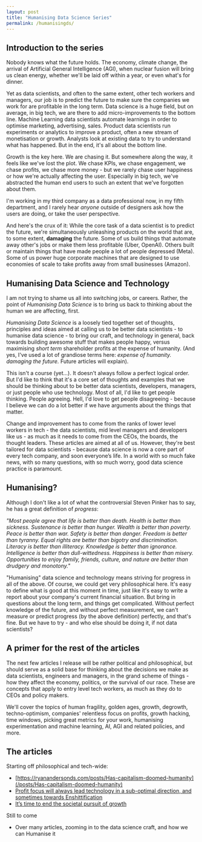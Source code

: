 ```yaml
---
layout: post
title: "Humanising Data Science Series"
permalink: /humanisingds/
---
```


## Introduction to the series

Nobody knows what the future holds. The economy, climate change, the arrival of Artificial General Intelligence (AGI), when nuclear fusion will bring us clean energy, whether we'll be laid off within a year, or even what's for dinner.

Yet as data scientists, and often to the same extent, other tech workers and managers, our job is to predict the future to make sure the companies we work for are profitable in the long term. Data science is a huge field, but on average, in big tech, we are there to add micro-improvements to the bottom line. Machine Learning data scientists automate learnings in order to optimise marketing, advertising, sales. Product data scientists run experiments or analytics to improve a product, often a new stream of monetisation or growth. Analysts look at existing data to try to understand what has happened. But in the end, it's all about the bottom line.

Growth is the key here. We are chasing it. But somewhere along the way, it feels like we've lost the plot. We chase KPIs, we chase engagement, we chase profits, we chase more money - but we rarely chase user happiness or how we're actually affecting the user. Especially in big tech, we've abstracted the human end users to such an extent that we've forgotten about them.

I'm working in my third company as a data professional now, in my fifth department, and I rarely hear *anyone* outside of designers ask how the users are doing, or take the user perspective. 

And here's the crux of it: While the core task of a data scientist is to predict the future, we're simultaneously unleashing products on the world that are, to some extent, **damaging** the future. Some of us build things that automate away other's jobs or make them less profitable (Uber, OpenAI). Others built or maintain things that have made people a lot of people depressed (Meta). Some of us power huge corporate machines that are designed to use economies of scale to take profits away from small businesses (Amazon).

## Humanising Data Science and Technology

I am not trying to shame us all into switching jobs, or careers. Rather, the point of *Humanising Data Science* is to bring us back to thinking about the human we are affecting, first.

*Humanising Data Science* is a loosely tied together set of thoughts, principles and ideas aimed at calling us to be better data scientists - to humanise data science - to bring our craft, and technology in general, back towards building awesome stuff that makes people happy, versus maximising *short term* shareholder profits at the expense of humanity. (And yes, I've used a lot of grandiose terms here: *expense of humanity.* *damaging the future.* Future articles will explain). 

This isn't a course (yet...). It doesn't always follow a perfect logical order. But I'd like to think that it's a core set of thoughts and examples that we should be thinking about to be better data scientists, developers, managers, or just people who use technology. Most of all, I'd like to get people thinking. People agreeing. Hell, I'd love to get people disagreeing - because I believe we can do a lot better if we have arguments about the things that matter. 

Change and improvement has to come from the ranks of lower level workers in tech - the data scientists, mid level managers and developers like us - as much as it needs to come from the CEOs, the boards, the thought leaders. These articles are aimed at all of us. However, they're best tailored for data scientists - because data science is now a core part of every tech company, and soon everyone’s life. In a world with so much fake news, with so many questions, with so much worry, good data science practice is paramount.

## Humanising?

Although I don't like a lot of what the controversial Steven Pinker has to say, he has a great definition of *progress*:

*"Most people agree that life is better than death. Health is better than sickness. Sustenance is better than hunger. Wealth is better than poverty. Peace is better than war. Safety is better than danger. Freedom is better than tyranny. Equal rights are better than bigotry and discrimination. Literacy is better than illiteracy. Knowledge is better than ignorance. Intelligence is better than dull-wittedness. Happiness is better than misery. Opportunities to enjoy family, friends, culture, and nature are better than drudgery and monotony."*

"Humanising" data science and technology means striving for progress in all of the above. Of course, we could get very philosophical here. It's easy to define what is good at this moment in time, just like it's easy to write a report about your company's current financial situation. But bring in questions about the long term, and things get complicated. Without perfect knowledge of the future, and without perfect measurement, we can't measure or predict progress (by the above definition) perfectly, and that's fine. But we have to try - and who else should be doing it, if not data scientists?

## A primer for the rest of the articles

The next few articles I release will be rather political and philosophical, but should serve as a solid base for thinking about the decisions we make as data scientists, engineers and managers, in the grand scheme of things - how they affect the economy, politics, or the survival of our race. These are concepts that apply to entry level tech workers, as much as they do to CEOs and policy makers. 

We'll cover the topics of human fragility, golden ages, growth, degrowth, techno-optimism, companies' relentless focus on profits, growth hacking, time windows, picking great metrics for your work, humanising experimentation and machine learning, AI, AGI and related policies, and more.

## The articles

Starting off philosophical and tech-wide:
- [https://ryanandersonds.com/posts/Has-capitalism-doomed-humanity](/posts/Has-capitalism-doomed-humanity)
- [Profit focus will always lead technology in a sub-optimal direction, and sometimes towards Enshittification](posts/Profit-focus-suboptimal)
- [It’s time to end the societal pursuit of growth](/posts/Wrong-metric)


Still to come
- Over many articles, zooming in to the data science craft, and how we can Humanise it

